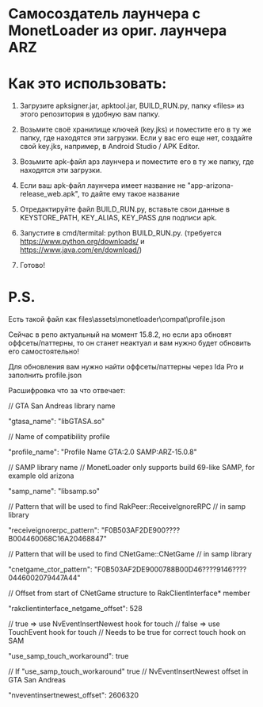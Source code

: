 # Самосоздатель лаунчера с MonetLoader из ориг. лаунчера ARZ

# Как это использовать:

1) Загрузите apksigner.jar, apktool.jar, BUILD_RUN.py, папку «files» из этого репозитория в удобную вам папку.

2) Возьмите своё хранилище ключей (key.jks) и поместите его в ту же папку, где находятся эти загрузки.
Если у вас его еще нет, создайте свой key.jks, например, в Android Studio / APK Editor.

3) Возьмите apk-файл арз лаунчера и поместите его в ту же папку, где находятся эти загрузки.

4) Если ваш apk-файл лаунчера имеет название не "app-arizona-release_web.apk", то дайте ему такое название

5) Отредактируйте файл BUILD_RUN.py, вставьте свои данные в KEYSTORE_PATH, KEY_ALIAS, KEY_PASS для подписи apk.

6) Запустите в cmd/termital: python BUILD_RUN.py. 
(требуется https://www.python.org/downloads/ и https://www.java.com/en/download/)

7) Готово!

# P.S.
Есть такой файл как files\assets\monetloader\compat\profile.json

Сейчас в репо актуальный на момент 15.8.2, но если арз обновят оффсеты/паттерны, то он станет неактуал и вам нужно будет обновить его самостоятельно!

Для обновления вам нужно найти оффсеты/паттерны через Ida Pro и заполнить profile.json

Расшифровка что за что отвечает:

// GTA San Andreas library name

"gtasa_name": "libGTASA.so"

// Name of compatibility profile

"profile_name": "Profile Name GTA:2.0 SAMP:ARZ-15.0.8"

// SAMP library name
// MonetLoader only supports build 69-like SAMP, for example old arizona

"samp_name": "libsamp.so"

// Pattern that will be used to find RakPeer::ReceiveIgnoreRPC
// in samp library

"receiveignorerpc_pattern": "F0B503AF2DE900????B004460068C16A20468847"

// Pattern that will be used to find CNetGame::CNetGame
// in samp library

"cnetgame_ctor_pattern": "F0B503AF2DE9000788B00D46????9146????0446002079447A44"

// Offset from start of CNetGame structure to RakClientInterface* member

"rakclientinterface_netgame_offset": 528

// true => use NvEventInsertNewest hook for touch
// false => use TouchEvent hook for touch
// Needs to be true for correct touch hook on SAM

"use_samp_touch_workaround": true

// If "use_samp_touch_workaround" true
// NvEventInsertNewest offset in GTA San Andreas

"nveventinsertnewest_offset": 2606320
